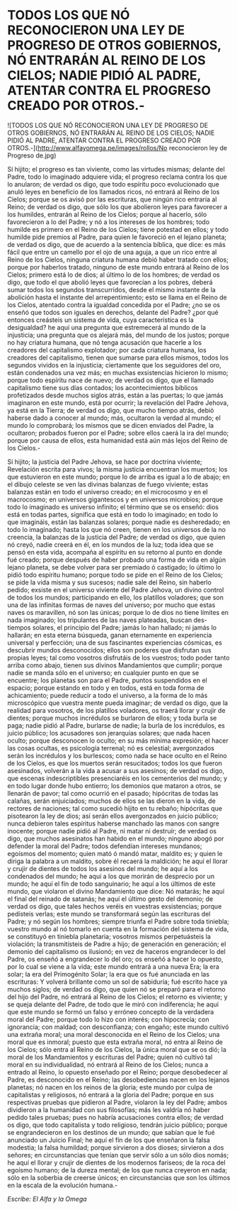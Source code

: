 # TODOS LOS QUE NÓ RECONOCIERON UNA LEY DE PROGRESO DE OTROS GOBIERNOS, NÓ ENTRARÁN AL REINO DE LOS CIELOS; NADIE PIDIÓ AL PADRE, ATENTAR CONTRA EL PROGRESO CREADO POR OTROS.-

![TODOS LOS QUE NÓ RECONOCIERON UNA LEY DE PROGRESO DE OTROS GOBIERNOS, NÓ ENTRARÁN AL REINO DE LOS CIELOS; NADIE PIDIÓ AL PADRE, ATENTAR CONTRA EL PROGRESO CREADO POR OTROS.-](http://www.alfayomega.pe/images/rollos/No reconocieron ley de Progreso de.jpg)

Sí hijito; el progreso es tan viviente, como las virtudes mismas; delante del Padre, todo lo imaginado adquiere vida; el progreso reclama contra los que lo anularon; de verdad os digo, que todo espíritu poco evolucionado que anuló leyes en beneficio de los llamados ricos, nó entrará al Reino de los Cielos; porque se os avisó por las escrituras, que ningún rico entraría al Reino; de verdad os digo, que sólo los que abolieron leyes para favorecer a los humildes, entrarán al Reino de los Cielos; porque al hacerlo, sólo favorecieron a lo del Padre; y nó a los intereses de los hombres; todo humilde es primero en el Reino de los Cielos; tiene potestad en ellos; y todo humilde pide premios al Padre, para quien le favoreció en el lejano planeta; de verdad os digo, que de acuerdo a la sentencia bíblica, que dice: es más fácil que entre un camello por el ojo de una aguja, a que un rico entre al Reino de los Cielos, ninguna criatura humana debió haber tratado con ellos; porque por haberlos tratado, ninguno de este mundo entrará al Reino de los Cielos; primero está lo de dios; al último lo de los hombres; de verdad os digo, que todo el que abolió leyes que favorecían a los pobres, deberá sumar todos los segundos transcurridos, desde el mismo instante de la abolición hasta el instante del arrepentimiento; esto se llama en el Reino de los Cielos, atentado contra la igualdad concedida por el Padre; ¿no se os enseñó que todos son iguales en derechos, delante del Padre? ¿por qué entonces creásteis un sistema de vida, cuya característica es la desigualdad? he aquí una pregunta que estremecerá al mundo de la injusticia; una pregunta que os alejará más, del mundo de los justos; porque no hay criatura humana, que nó tenga acusación que hacerle a los creadores del capitalismo explotador; por cada criatura humana, los creadores del capitalismo, tienen que sumarse para ellos mismos, todos los segundos vividos en la injusticia; ciertamente que los seguidores del oro, están condenados una vez más; en muchas exsistencias hicieron lo mismo; porque todo espíritu nace de nuevo; de verdad os digo, que el llamado capitalismo tiene sus días contados; los acontecimientos bíblicos profetizados desde muchos siglos atrás, están a las puertas; lo que jamás imaginaron en este mundo, está por ocurrir; la revelación del Padre Jehova, ya está en la Tierra; de verdad os digo, que mucho tiempo atrás, debió haberse dado a conocer al mundo; más, ocultaron la verdad al mundo; el mundo lo comprobará; los mismos que se dicen enviados del Padre, la ocultaron; probados fueron por el Padre; sobre ellos caerá la ira del mundo; porque por causa de ellos, esta humanidad está aún más lejos del Reino de los Cielos.-

Sí hijito; la justicia del Padre Jehova, se hace por doctrina viviente; Revelación escrita para vivos; la misma justicia encuentran los muertos; los que estuvieron en este mundo; porque lo de arriba es igual a lo de abajo; en el dibujo celeste se ven las divinas balanzas de fuego viviente; estas balanzas están en todo el universo creado; en el microcosmo y en el macrocosmo; en universos gigantescos y en universos microbios; porque todo lo imaginado es universo infinito; el término que se os enseñó: dios está en todas partes, significa que está en todo lo imaginado; en todo lo que imagináis, están las balanzas solares; porque nadie es desheredado; en todo lo imaginado; hasta los que nó creen, tienen en los universos de la no creencia, la balanzas de la justicia del Padre; de verdad os digo, que quien nó creyó, nadie creerá en él, en los mundos de la luz; toda idea que se pensó en esta vida, acompaña al espíritu en su retorno al punto en donde fué creado; porque después de haber probado una forma de vida en algún lejano planeta, se debe volver para ser premiado ó castigado; lo último lo pidió todo espíritu humano; porque todo se pide en el Reino de los Cielos; se pide la vida misma y sus sucesos; nadie sale del Reino, sin haberlo pedido; exsiste en el universo viviente del Padre Jehova, un divino control de todos los mundos; participando en ello, los platillos voladores; que son una de las infinitas formas de naves del universo; por mucho que estas naves os maravillen, nó son las únicas; porque lo de dios no tiene límites en nada imaginado; los tripulantes de las naves plateadas, buscan des- tiempos solares, el principio del Padre; jamás lo han hallado; ni jamás lo hallarán; en esta eterna búsqueda, ganan eternamente en experiencia universal y perfección; una de sus fascinantes experiencias cósmicas, es descubrir mundos desconocidos; ellos son poderes que disfrutan sus propias leyes; tal como vosotros disfrutáis de los vuestros; todo poder tanto arriba como abajo, tienen sus divinos Mandamientos que cumplir; porque nadie se manda sólo en el universo; en cualquier punto en que se encuentre; los planetas son para el Padre, puntos suspendidos en el espacio; porque estando en todo y en todos, está en toda forma de achicamiento; puede reducir a todo el universo, a la forma de lo más microscópico que vuestra mente pueda imaginar; de verdad os digo, que la realidad para vosotros, de los platillos voladores, os traerá llorar y crujir de dientes; porque muchos incrédulos se burlaron de ellos; y toda burla se paga; nadie pidió al Padre, burlarse de nadie; la burla de los incrédulos, es juicio público; los acusadores son jerarquías solares; que nada hacen oculto; porque desconocen lo oculto; en su más mínima expresión; el hacer las cosas ocultas, es psicología terrenal; nó es celestial; avergonzados serán los incrédulos y los burlescos; como nada se hace oculto en el Reino de los Cielos, es que los muertos serán resucitados; todos los que fueron asesinados, volverán a la vida a acusar a sus asesinos; de verdad os digo, que escenas indescriptibles presenciaréis en los cementerios del mundo; y en todo lugar donde hubo entierro; los demonios que mataron a otros, se llenarán de pavor; tal como ocurrió en el pasado; hipócritas de todas las calañas, serán enjuiciados; muchos de ellos se las dieron en la vida, de rectores de naciones; tal como sucedió hijito en tu rebaño; hipócritas que pisotearon la ley de dios; así serán ellos avergonzados en juicio público; nunca debieron tales espíritus haberse manchado las manos con sangre inocente; porque nadie pidió al Padre, ni matar ni destruír; de verdad os digo, que muchos asesinatos han habido en el mundo; ninguno abogó por defender la moral del Padre; todos defendían intereses mundanos; egoísmos del momento; quien mató ó mandó matar, maldito es; y quien le diriga la palabra a un maldito, sobre él recaerá la maldición; he aquí el llorar y crujir de dientes de todos los asesinos del mundo; he aquí a los condenados del mundo; he aquí a los que morirán de desprecio por un mundo; he aquí el fín de todo sanguinario; he aquí a los últimos de este mundo, que violaron el divino Mandamiento que dice: Nó matarás; he aquí el final del reinado de satanás; he aquí el último gesto del demonio; de verdad os digo, que tales hechos veréis en vuestras exsistencias; porque pedísteis verlas; este mundo se transformará según las escrituras del Padre; y nó según los hombres; siempre triunfa el Padre sobre toda tiniebla; vuestro mundo al nó tomarlo en cuenta en la formación del sistema de vida, se constituyó en tiniebla planetaria; vosotros mismos perpetuásteis la violación; la transmitísteis de Padre a hijo; de generación en generación; el demonio del capitalismo os ilusionó; en vez de haceros engrandecer lo del Padre, os enseñó a engrandecer lo del oro; os enseñó a hacer lo opuesto, por lo cual se viene a la vida; este mundo entrará a una nueva Era; la era solar; la era del Primogénito Solar; la era que os fué anunciada en las escrituras: Y volverá brillante como un sol de sabiduría; fué escrito hace ya muchos siglos; de verdad os digo, que quien nó se preparó para el retorno del hijo del Padre, nó entrará al Reino de los Cielos; el retorno es viviente; y se queja delante del Padre, de todo que le miró con indiferencia; he aquí que este mundo se formó un falso y erróneo concepto de la verdadera moral del Padre; porque todo lo hizo con interés; con hipocrecía; con ignorancia; con maldad; con desconfianza; con engaño; este mundo cultivó una extraña moral; una moral desconocida en el Reino de los Cielos; una moral que es inmoral; puesto que esta extraña moral, nó entra al Reino de los Cielos; sólo entra al Reino de los Cielos, la única moral que se os dió; la moral de los Mandamientos y escrituras del Padre; quien nó cultivó tal moral en su individualidad, nó entrará al Reino de los Cielos; nunca a entrado al Reino, lo opuesto enseñado por el Reino; porque desobedecer al Padre, es desconocido en el Reino; las desobediencias nacen en los lejanos planetas; nó nacen en los reinos de la gloria; este mundo por culpa de capitalistas y religiosos, nó entrará a la gloria del Padre; porque en sus respectivas pruebas que pidieron al Padre, violaron la ley del Padre; ambos dividieron a la humanidad con sus filosofías; más les valdría nó haber pedido tales pruebas; pues no habría acusaciones contra ellos; de verdad os digo, que todo capitalista y todo religioso, tendrán juicio público; porque se engrandecieron en los destinos de un mundo; que sabían que le fué anunciado un Juicio Final; he aquí el fín de los que enseñaron la falsa modestia; la falsa humildad; porque sirvieron a dos dioses; sirvieron a dos señores; en circunstancias que tenían que servir sólo a un sólo dios nomás; he aquí el llorar y crujir de dientes de los modernos fariseos; de la roca del egoísmo humano; de la dureza mental; de los que nunca creyeron en nada; sólo en la soberbia de creerse únicos; en circunstancias que son los últimos en la escala de la evolución humana.-

*Escribe: El Alfa y la Omega*
